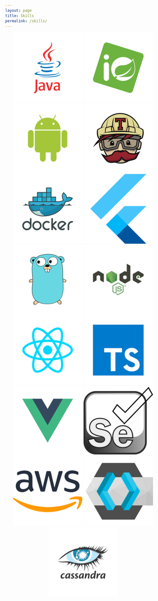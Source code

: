 ```yaml
---
layout: page
title: Skills
permalink: /skills/
---
```

<p align="center">
  <img width="225" height="225" src="/images/Java.svg">
  <img width="225" height="225" src="/images/Spring-01.svg">
  <img width="225" height="225" src="/images/Android-Robot-01.svg">
  <img width="225" height="225" src="/images/Travis-CI-01.svg">
  <img width="225" height="225" src="/images/Docker-01.svg">
  <img width="225" height="225" src="/images/Flutter-02.svg">
  <img width="225" height="225" src="/images/Gopher-01.svg">
  <img width="225" height="225" src="/images/Node-JS-01.svg">
  <img width="225" height="225" src="/images/React-01.svg">
  <img width="225" height="225" src="/images/Typescript-02.svg">
  <img width="225" height="225" src="/images/Vue-JS-01.svg">
  <img width="225" height="225" src="/images/Selenium-01.svg">
  <img width="225" height="225" src="/images/Aws-03.svg">
  <img width="225" height="225" src="/images/Keycloak.svg">
  <img width="225" height="225" src="/images/Cassandra-01.svg">
</p>